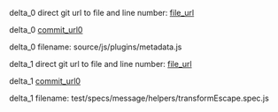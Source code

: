 delta_0 direct git url to file and line number: [file_url](https://www.github.com/DDMAL/diva.js/commit/dfc187a5eb763a8930097bbed1e4914e7d523963/#diff-b821751d7a25af6c7e04353e20509bfefe78a9422be8b67a2deb933f2046c3ffL50)

delta_0 [commit_url0](https://www.github.com/DDMAL/diva.js/commit/dfc187a5eb763a8930097bbed1e4914e7d523963)

delta_0 filename: source/js/plugins/metadata.js



delta_1 direct git url to file and line number: [file_url](https://www.github.com/ProtonMail/WebClient/commit/96f0655e4782b9d7285a77dd5f0c81cbbfa710e4/#diff-2c14be454e4b5f0a3ab1a98c17c4c5575542997be5fcae30d98272a0cfc7dd98L146)

delta_1 [commit_url0](https://www.github.com/ProtonMail/WebClient/commit/96f0655e4782b9d7285a77dd5f0c81cbbfa710e4)

delta_1 filename: test/specs/message/helpers/transformEscape.spec.js



